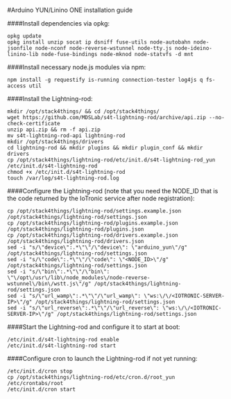 #Arduino YUN/Linino ONE installation guide

####Install dependencies via opkg:

```
opkg update
opkg install unzip socat ip dsniff fuse-utils node-autobahn node-jsonfile node-nconf node-reverse-wstunnel node-tty.js node-ideino-linino-lib node-fuse-bindings node-mknod node-statvfs -d mnt
```

####Install necessary node.js modules via npm:

```
npm install -g requestify is-running connection-tester log4js q fs-access util
```


####Install the Lightning-rod:

```
mkdir /opt/stack4things/ && cd /opt/stack4things/
wget https://github.com/MDSLab/s4t-lightning-rod/archive/api.zip --no-check-certificate
unzip api.zip && rm -f api.zip
mv s4t-lightning-rod-api lightning-rod
mkdir /opt/stack4things/drivers
cd lightning-rod && mkdir plugins && mkdir plugin_conf && mkdir drivers
cp /opt/stack4things/lightning-rod/etc/init.d/s4t-lightning-rod_yun /etc/init.d/s4t-lightning-rod
chmod +x /etc/init.d/s4t-lightning-rod
touch /var/log/s4t-lightning-rod.log
```

####Configure the Lightning-rod
(note that you need the NODE_ID that is the code returned by the IoTronic service after node registration):

```
cp /opt/stack4things/lightning-rod/settings.example.json /opt/stack4things/lightning-rod/settings.json
cp /opt/stack4things/lightning-rod/plugins.example.json /opt/stack4things/lightning-rod/plugins.json
cp /opt/stack4things/lightning-rod/drivers.example.json /opt/stack4things/lightning-rod/drivers.json
sed -i "s/\"device\":.*\"\"/\"device\": \"arduino_yun\"/g" /opt/stack4things/lightning-rod/settings.json
sed -i "s/\"code\":.*\"\"/\"code\": \"<NODE_ID>\"/g" /opt/stack4things/lightning-rod/settings.json
sed -i "s/\"bin\":.*\"\"/\"bin\": \"\/opt\/usr\/lib\/node_modules\/node-reverse-wstunnel\/bin\/wstt.js\"/g" /opt/stack4things/lightning-rod/settings.json
sed -i "s/\"url_wamp\":.*\"\"/\"url_wamp\": \"ws:\/\/<IOTRONIC-SERVER-IP>\"/g" /opt/stack4things/lightning-rod/settings.json
sed -i "s/\"url_reverse\":.*\"\"/\"url_reverse\": \"ws:\/\/<IOTRONIC-SERVER-IP>\"/g" /opt/stack4things/lightning-rod/settings.json
```

####Start the Lightning-rod and configure it to start at boot:

```
/etc/init.d/s4t-lightning-rod enable
/etc/init.d/s4t-lightning-rod start
```

####Configure cron to launch the Lightning-rod if not yet running:

```
/etc/init.d/cron stop
cp /opt/stack4things/lightning-rod/etc/cron.d/root_yun /etc/crontabs/root
/etc/init.d/cron start
```
